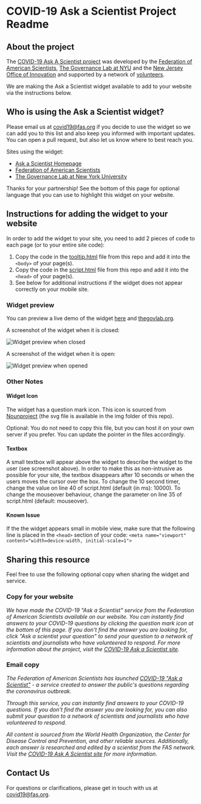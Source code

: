 # COVID-19 Ask a Scientist Project Readme

## About the project

The [COVID-19 Ask A Scientist project](https://covid19.fas.org) was developed by the [Federation of American Scientists](https://fas.org), [The Governance Lab at NYU](https://thegovlab.org) and the [New Jersey Office of Innovation](https://innovation.nj.gov) and supported by a network of [volunteers](https://covid19.fas.org/l/en/article/jgibm2l09k-about-this-site).

We are making the Ask a Scientist widget available to add to your website via the instructions below. 

## Who is using the Ask a Scientist widget?
Please email us at covid19@fas.org if you decide to use the widget so we can add you to this list and also keep you informed with important updates. You can open a pull request, but also let us know where to best reach you. 

Sites using the widget:

- [Ask a Scientist Homepage](https://covid19.fas.org/)
- [Federation of American Scientists](https://fas.org/ncov/)
- [The Governance Lab at New York University](http://thegovlab.org/)

Thanks for your partnership! See the bottom of this page for optional language that you can use to highlight this widget on your website. 

## Instructions for adding the widget to your website

In order to add the widget to your site, you need to add 2 pieces of code to each page (or to your entire site code): 
1. Copy the code in the [tooltip.html](https://github.com/newjersey/covid19-ask-a-scientist/blob/master/tooltip.html) file from this repo and add it into the `<body>` of your page(s).
2. Copy the code in the [script.html](https://github.com/newjersey/covid19-ask-a-scientist/blob/master/script.html) file from this repo and add it into the `<head>` of your page(s). 
3. See below for additional instructions if the widget does not appear correctly on your mobile site. 

### Widget preview


You can preview a live demo of the widget [here](https://newjersey.github.io/covid19-ask-a-scientist/preview.html) and [thegovlab.org](https://thegovlab.org). 

A screenshot of the widget when it is closed:

![Widget preview when closed](http://newjersey.github.io/covid19-ask-a-scientist/img/widget-preview.png)

A screenshot of the widget when it is open:

![Widget preview when opened](http://newjersey.github.io/covid19-ask-a-scientist/img/widget-open-preview.png)



### Other Notes


#### Widget Icon
The widget has a question mark icon. This icon is sourced from [Nounproject](https://thenounproject.com/) (the svg file is available in the img folder of this repo).  

Optional: You do not need to copy this file, but you can host it on your own server if you prefer. You can update the pointer in the files accordingly.

#### Textbox
A small textbox will appear above the widget to describe the widget to the user (see screenshot above). In order to make this as non-intrusive as possible for your site, the textbox disappears after 10 seconds or when the users moves the cursor over the box. 
To change the 10 second timer, change the value on line 40 of script.html (default (in ms): 10000).
To change the mouseover behaviour, change the parameter on line 35 of script.html (default: mouseover). 

#### Known Issue
If the the widget appears small in mobile view, make sure that the following line is placed in the `<head>` section of your code:
`<meta name="viewport" content="width=device-width, initial-scale=1">`

## Sharing this resource 

Feel free to use the following optional copy when sharing the widget and service. 

### Copy for your website

*We have made the COVID-19 "Ask a Scientist" service from the Federation of American Scientists available on our website. You can instantly find answers to your COVID-19 questions by clicking the question mark icon at the bottom of this page. If you don't find the answer you are looking for, click "Ask a scientist your question" to send your question to a network of scientists and journalists who have volunteered to respond. For more information about the project, visit the [COVID-19 Ask a Scientist site](https://covid19.fas.org/).*

### Email copy 

*The Federation of American Scientists has launched [COVID-19 "Ask a Scientist"](https://covid19.fas.org/) - a service created to answer the public's questions regarding the coronavirus outbreak.*

*Through this service, you can instantly find answers to your COVID-19 questions. If you don't find the answer you are looking for, you can also submit your question to a network of scientists and journalists who have volunteered to respond.*

*All content is sourced from the World Health Organization, the Center for Disease Control and Prevention, and other reliable sources. Additionally, each answer is researched and edited by a scientist from the FAS network. Visit the [COVID-19 Ask A Scientist site](https://covid19.fas.org/l/en/article/jgibm2l09k-about-this-site) for more information.*

## Contact Us
For questions or clarifications, please get in touch with us at covid19@fas.org.




